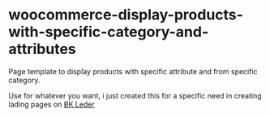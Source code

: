 # woocommerce-display-products-with-specific-category-and-attributes

Page template to display products with specific attribute and from specific category.

Use for whatever you want, i just created this for a specific need in creating lading pages on [BK Leder](https://bkleder.nl/)
